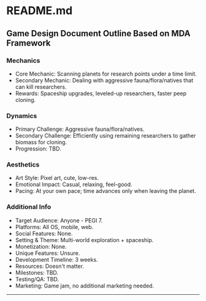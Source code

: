 
# README.md

## Game Design Document Outline Based on MDA Framework

### Mechanics
- Core Mechanic: Scanning planets for research points under a time limit.
- Secondary Mechanic: Dealing with aggressive fauna/flora/natives that can kill researchers.
- Rewards: Spaceship upgrades, leveled-up researchers, faster peep cloning.

### Dynamics
- Primary Challenge: Aggressive fauna/flora/natives.
- Secondary Challenge: Efficiently using remaining researchers to gather biomass for cloning.
- Progression: TBD.

### Aesthetics
- Art Style: Pixel art, cute, low-res.
- Emotional Impact: Casual, relaxing, feel-good.
- Pacing: At your own pace; time advances only when leaving the planet.

### Additional Info
- Target Audience: Anyone - PEGI 7.
- Platforms: All OS, mobile, web.
- Social Features: None.
- Setting & Theme: Multi-world exploration + spaceship.
- Monetization: None.
- Unique Features: Unsure.
- Development Timeline: 3 weeks.
- Resources: Doesn't matter.
- Milestones: TBD.
- Testing/QA: TBD.
- Marketing: Game jam, no additional marketing needed.

---
